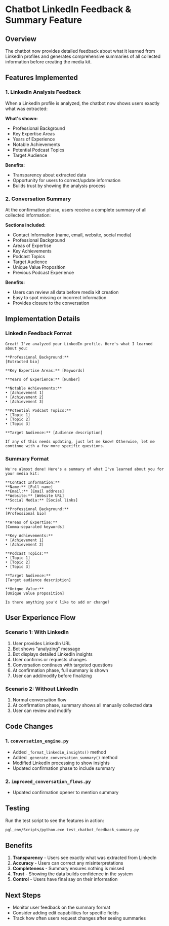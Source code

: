 # Chatbot LinkedIn Feedback & Summary Feature

## Overview
The chatbot now provides detailed feedback about what it learned from LinkedIn profiles and generates comprehensive summaries of all collected information before creating the media kit.

## Features Implemented

### 1. LinkedIn Analysis Feedback
When a LinkedIn profile is analyzed, the chatbot now shows users exactly what was extracted:

**What's shown:**
- Professional Background
- Key Expertise Areas  
- Years of Experience
- Notable Achievements
- Potential Podcast Topics
- Target Audience

**Benefits:**
- Transparency about extracted data
- Opportunity for users to correct/update information
- Builds trust by showing the analysis process

### 2. Conversation Summary
At the confirmation phase, users receive a complete summary of all collected information:

**Sections included:**
- Contact Information (name, email, website, social media)
- Professional Background
- Areas of Expertise
- Key Achievements
- Podcast Topics
- Target Audience
- Unique Value Proposition
- Previous Podcast Experience

**Benefits:**
- Users can review all data before media kit creation
- Easy to spot missing or incorrect information
- Provides closure to the conversation

## Implementation Details

### LinkedIn Feedback Format
```
Great! I've analyzed your LinkedIn profile. Here's what I learned about you:

**Professional Background:**
[Extracted bio]

**Key Expertise Areas:** [Keywords]

**Years of Experience:** [Number]

**Notable Achievements:**
• [Achievement 1]
• [Achievement 2]
• [Achievement 3]

**Potential Podcast Topics:**
• [Topic 1]
• [Topic 2]
• [Topic 3]

**Target Audience:** [Audience description]

If any of this needs updating, just let me know! Otherwise, let me continue with a few more specific questions.
```

### Summary Format
```
We're almost done! Here's a summary of what I've learned about you for your media kit:

**Contact Information:**
**Name:** [Full name]
**Email:** [Email address]
**Website:** [Website URL]
**Social Media:** [Social links]

**Professional Background:**
[Professional bio]

**Areas of Expertise:**
[Comma-separated keywords]

**Key Achievements:**
• [Achievement 1]
• [Achievement 2]

**Podcast Topics:**
• [Topic 1]
• [Topic 2]
• [Topic 3]

**Target Audience:**
[Target audience description]

**Unique Value:**
[Unique value proposition]

Is there anything you'd like to add or change?
```

## User Experience Flow

### Scenario 1: With LinkedIn
1. User provides LinkedIn URL
2. Bot shows "analyzing" message
3. Bot displays detailed LinkedIn insights
4. User confirms or requests changes
5. Conversation continues with targeted questions
6. At confirmation phase, full summary is shown
7. User can add/modify before finalizing

### Scenario 2: Without LinkedIn
1. Normal conversation flow
2. At confirmation phase, summary shows all manually collected data
3. User can review and modify

## Code Changes

### 1. `conversation_engine.py`
- Added `_format_linkedin_insights()` method
- Added `_generate_conversation_summary()` method
- Modified LinkedIn processing to show insights
- Updated confirmation phase to include summary

### 2. `improved_conversation_flows.py`
- Updated confirmation opener to mention summary

## Testing
Run the test script to see the features in action:
```bash
pgl_env/Scripts/python.exe test_chatbot_feedback_summary.py
```

## Benefits
1. **Transparency** - Users see exactly what was extracted from LinkedIn
2. **Accuracy** - Users can correct any misinterpretations
3. **Completeness** - Summary ensures nothing is missed
4. **Trust** - Showing the data builds confidence in the system
5. **Control** - Users have final say on their information

## Next Steps
- Monitor user feedback on the summary format
- Consider adding edit capabilities for specific fields
- Track how often users request changes after seeing summaries